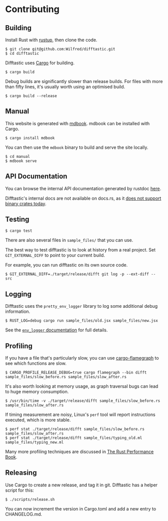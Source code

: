 # Contributing

## Building

Install Rust with [rustup](https://rustup.rs/), then clone the code.

```
$ git clone git@github.com:Wilfred/difftastic.git
$ cd difftastic
```

Difftastic uses [Cargo](https://doc.rust-lang.org/cargo/) for
building.

```
$ cargo build
```

Debug builds are significantly slower than release builds. For files
with more than fifty lines, it's usually worth using an optimised
build.

```
$ cargo build --release
```

## Manual

This website is generated with
[mdbook](https://github.com/rust-lang/mdBook/). mdbook can be
installed with Cargo.

```
$ cargo install mdbook
```

You can then use the `mdbook` binary to build and serve the site
locally.

```
$ cd manual
$ mdbook serve
```

## API Documentation

You can browse the internal API documentation generated by rustdoc
[here](https://difftastic.wilfred.me.uk/rustdoc/difft/).

Difftastic's internal docs are not available on docs.rs, as it [does
not support binary crates today](https://difftastic.wilfred.me.uk/rustdoc/difft/).

## Testing

```
$ cargo test
```

There are also several files in `sample_files/` that you can use.

The best way to test difftastic is to look at history from a real
project. Set `GIT_EXTERNAL_DIFF` to point to your current build.

For example, you can run difftastic on its own source code.

```
$ GIT_EXTERNAL_DIFF=./target/release/difft git log -p --ext-diff -- src
```

## Logging

Difftastic uses the `pretty_env_logger` library to log some additional
debug information.

```
$ RUST_LOG=debug cargo run sample_files/old.jsx sample_files/new.jsx
```

See the [`env_logger`
documentation](https://docs.rs/env_logger/0.9.0/env_logger/) for full details.

## Profiling

If you have a file that's particularly slow, you can use
[cargo-flamegraph](https://github.com/flamegraph-rs/flamegraph) to see
which functions are slow.

```
$ CARGO_PROFILE_RELEASE_DEBUG=true cargo flamegraph --bin difft sample_files/slow_before.rs sample_files/slow_after.rs
```

It's also worth looking at memory usage, as graph traversal bugs can
lead to huge memory consumption.

```
$ /usr/bin/time -v ./target/release/difft sample_files/slow_before.rs sample_files/slow_after.rs
```

If timing measurement are noisy, Linux's `perf` tool will report
instructions executed, which is more stable.

```
$ perf stat ./target/release/difft sample_files/slow_before.rs sample_files/slow_after.rs
$ perf stat ./target/release/difft sample_files/typing_old.ml sample_files/typing_new.ml
```

Many more profiling techniques are discussed in [The Rust Performance
Book](https://nnethercote.github.io/perf-book/).

## Releasing

Use Cargo to create a new release, and tag it in git. Difftastic has a
helper script for this:

```
$ ./scripts/release.sh
```

You can now increment the version in Cargo.toml and add a new entry to
CHANGELOG.md.
